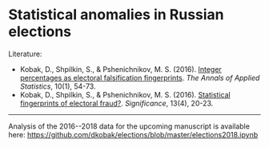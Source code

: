 # Statistical anomalies in Russian elections

Literature:

* Kobak, D., Shpilkin, S., & Pshenichnikov, M. S. (2016). [Integer percentages as electoral falsification fingerprints](https://projecteuclid.org/euclid.aoas/1458909907). *The Annals of Applied Statistics*, 10(1), 54-73.
* Kobak, D., Shpilkin, S., & Pshenichnikov, M. S. (2016). [Statistical fingerprints of electoral fraud?](http://onlinelibrary.wiley.com/doi/10.1111/j.1740-9713.2016.00936.x/full). *Significance*, 13(4), 20-23.

----------------------------------------

Analysis of the 2016--2018 data for the upcoming manuscript is available here: https://github.com/dkobak/elections/blob/master/elections2018.ipynb
